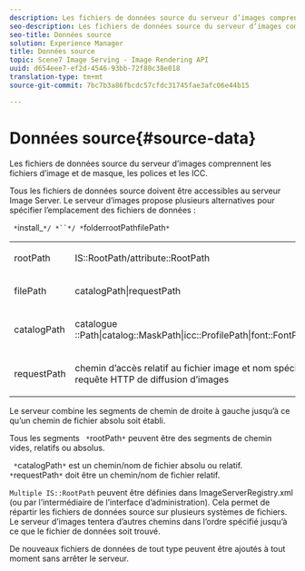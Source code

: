 ```yaml
---
description: Les fichiers de données source du serveur d’images comprennent les fichiers d’image et de masque, les polices et les  ICC.
seo-description: Les fichiers de données source du serveur d’images comprennent les fichiers d’image et de masque, les polices et les  ICC.
seo-title: Données source
solution: Experience Manager
title: Données source
topic: Scene7 Image Serving - Image Rendering API
uuid: d654eee7-ef2d-4546-93bb-72f80c38e018
translation-type: tm+mt
source-git-commit: 7bc7b3a86fbcdc57cfdc31745fae3afc06e44b15

---
```



# Données source{#source-data}

Les fichiers de données source du serveur d’images comprennent les fichiers d’image et de masque, les polices et les  ICC.

Tous les fichiers de données source doivent être accessibles au serveur Image Server. Le serveur d’images propose plusieurs alternatives pour spécifier l’emplacement des fichiers de données :

` *`install_`*/ *``*/ *`folderrootPathfilePath`*`

<table id="simpletable_26686444C7EF46D6BC4C0490C8010BF9"> 
 <tr class="strow"> 
  <td class="stentry"> <p><span class="codeph"> <span class="varname"> rootPath</span></span> </p></td> 
  <td class="stentry"> <p><span class="codeph"> IS::RootPath/attribute::RootPath</span> </p></td> 
 </tr> 
 <tr class="strow"> 
  <td class="stentry"> <p><span class="codeph"> <span class="varname"> filePath </span></span> </p></td> 
  <td class="stentry"> <p><span class="codeph"> catalogPath|requestPath</span> </p></td> 
 </tr> 
 <tr class="strow"> 
  <td class="stentry"> <p><span class="codeph"> <span class="varname"> catalogPath</span></span> </p></td> 
  <td class="stentry"> <p><span class="codeph"> catalogue ::Path|catalog::MaskPath|icc::ProfilePath|font::FontPath|font::MetricsPath</span> </p></td> 
 </tr> 
 <tr class="strow"> 
  <td class="stentry"> <p><span class="codeph"> <span class="varname"> requestPath</span></span> </p></td> 
  <td class="stentry"> <p><span class="codeph"> chemin d’accès relatif au fichier image et nom spécifiés dans une requête HTTP de diffusion d’images</span> </p></td> 
 </tr> 
</table>

Le serveur combine les segments de chemin de droite à gauche jusqu’à ce qu’un chemin de fichier absolu soit établi.

Tous les segments ` *`rootPath`*` peuvent être des segments de chemin vides, relatifs ou absolus.

` *`catalogPath`*` est un chemin/nom de fichier absolu ou relatif. ` *`requestPath`*` doit être un chemin/nom de fichier relatif.

`Multiple IS::RootPath` peuvent être définies dans ImageServerRegistry.xml (ou par l’intermédiaire de l’interface d’administration). Cela permet de répartir les fichiers de données source sur plusieurs systèmes de fichiers. Le serveur d’images tentera d’autres chemins dans l’ordre spécifié jusqu’à ce que le fichier de données soit trouvé.

De nouveaux fichiers de données de tout type peuvent être ajoutés à tout moment sans arrêter le serveur.
